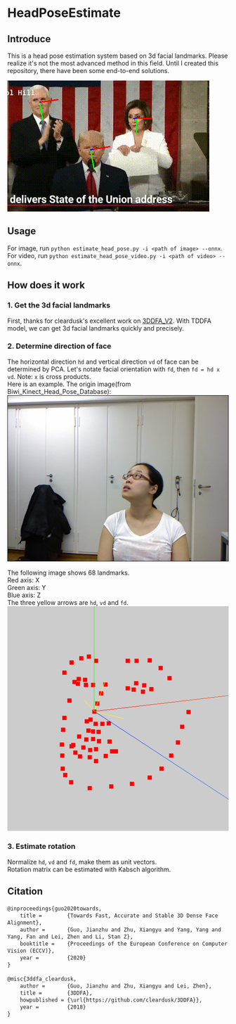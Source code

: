 # HeadPoseEstimate
## Introduce
This is a head pose estimation system based on 3d facial landmarks. Please realize it's not the most advanced method in this field. Until I created this repository, there have been some end-to-end solutions.  

![origin image](figures/TheHill_Out.gif)

## Usage
For image, run `python estimate_head_pose.py -i <path of image> --onnx`.  
For video, run `python estimate_head_pose_video.py -i <path of video> --onnx`.

## How does it work
### 1. Get the 3d facial landmarks
First, thanks for cleardusk's excellent work on [3DDFA_V2](https://github.com/cleardusk/3DDFA_V2). With TDDFA model, we can get 3d facial landmarks quickly and precisely.
### 2. Determine direction of face
The horizontal direction `hd` and vertical direction `vd` of face can be determined by PCA. Let's notate facial orientation with `fd`, then `fd = hd x vd`. Note: `x` is cross products.  
Here is an example. The origin image(from Biwi_Kinect_Head_Pose_Database):
![origin image](figures/origin_image.png)

The following image shows 68 landmarks.  
Red axis: X  
Green axis: Y  
Blue axis: Z  
The three yellow arrows are `hd`, `vd` and `fd`.
![landmarks](figures/landmarks.png)
### 3. Estimate rotation
Normalize `hd`, `vd` and `fd`, make them as unit vectors.   
Rotation matrix can be estimated with Kabsch algorithm.

## Citation

    @inproceedings{guo2020towards,
        title =        {Towards Fast, Accurate and Stable 3D Dense Face Alignment},
        author =       {Guo, Jianzhu and Zhu, Xiangyu and Yang, Yang and Yang, Fan and Lei, Zhen and Li, Stan Z},
        booktitle =    {Proceedings of the European Conference on Computer Vision (ECCV)},
        year =         {2020}
    }

    @misc{3ddfa_cleardusk,
        author =       {Guo, Jianzhu and Zhu, Xiangyu and Lei, Zhen},
        title =        {3DDFA},
        howpublished = {\url{https://github.com/cleardusk/3DDFA}},
        year =         {2018}
    }
